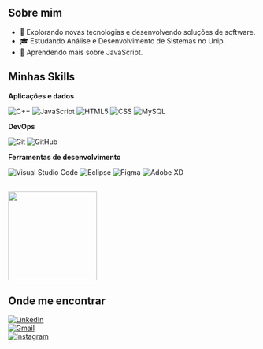 ## Sobre mim

- 🤔 Explorando novas tecnologias e desenvolvendo soluções de software.
- 🎓 Estudando Análise e Desenvolvimento de Sistemas no Unip.
- 🌱 Aprendendo mais sobre JavaScript.

## Minhas Skills

**Aplicações e dados**

![C++](https://img.shields.io/badge/-C++-333333?style=flat&logo=C%2B%2B&logoColor=00599C)
![JavaScript](https://img.shields.io/badge/-JavaScript-333333?style=flat&logo=javascript)
![HTML5](https://img.shields.io/badge/-HTML5-333333?style=flat&logo=HTML5)
![CSS](https://img.shields.io/badge/-CSS-333333?style=flat&logo=CSS3&logoColor=1572B6)
![MySQL](https://img.shields.io/badge/-MySQL-333333?style=flat&logo=mysql)

**DevOps**

![Git](https://img.shields.io/badge/-Git-333333?style=flat&logo=git)
![GitHub](https://img.shields.io/badge/-GitHub-333333?style=flat&logo=github)

**Ferramentas de desenvolvimento**

![Visual Studio Code](https://img.shields.io/badge/-Visual%20Studio%20Code-333333?style=flat&logo=visual-studio-code&logoColor=007ACC)
![Eclipse](https://img.shields.io/badge/-Eclipse-333333?style=flat&logo=eclipse-ide&logoColor=2C2255)
![Figma](https://img.shields.io/badge/-Figma-333333?style=flat&logo=figma&logoColor=007ACC)
![Adobe XD](https://img.shields.io/badge/-Adobe%20XD-333333?style=flat&logo=adobe-xd&logoColor=007ACC)

<br/>

<a href="https://github.com/iuricode" title="Perfil do Iuri">
  <img height="180em" src="https://github-readme-stats.vercel.app/api?username=iuricode&theme=dracula&show_icons=true" />
</a>

## Onde me encontrar

[![LinkedIn](https://img.shields.io/badge/-LinkedIn-333333?style=flat&logo=linkedin&logoColor=0077B5)](https://www.linkedin.com/in/gabriel-vinicius-santos-caetano/)  
[![Gmail](https://img.shields.io/badge/-Gmail-333333?style=flat&logo=gmail&logoColor=EA4335)](mailto:gabriel.v.santos.c@gmail.com)  
[![Instagram](https://img.shields.io/badge/-Instagram-333333?style=flat&logo=instagram&logoColor=E4405F)](https://www.instagram.com/gabriel_v2103/)
